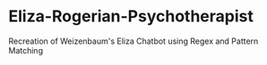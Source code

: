 # Eliza-Rogerian-Psychotherapist
Recreation of Weizenbaum's Eliza Chatbot using Regex and Pattern Matching
